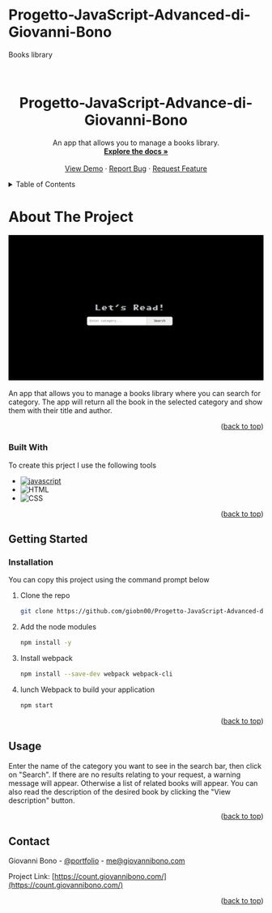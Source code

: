 # Progetto-JavaScript-Advanced-di-Giovanni-Bono
Books library 
<a name="readme-top"></a>

<!-- PROJECT HEAD -->
<br />
  <h1 align="center">Progetto-JavaScript-Advance-di-Giovanni-Bono</h1>

  <p align="center">
    An app that  allows you to manage a books library.
    <br />
    <a href="https://github.com/giobn00/Progetto-JavaScript-Advanced-di-Giovanni-Bono"><strong>Explore the docs »</strong></a>
    <br />
    <br />
    <a href="https://textbook.giovannibono.com/">View Demo</a>
    ·
    <a href="https://github.com/giobn00/Progetto-JavaScript-Advanced-di-Giovanni-Bono/issues">Report Bug</a>
    ·
    <a href="https://github.com/giobn00/Progetto-JavaScript-Advanced-di-Giovanni-Bono/issues">Request Feature</a>
  </p>
</div>

<!-- Table of Contents -->
<details>
  <summary>Table of Contents</summary>
  <ol>
    <li>
      <a href="#about-the-project">About The Project</a>
      <ul>
        <li><a href="#built-with">Built With</a></li>
      </ul>
    </li>
    <li>
      <a href="#getting-started">Getting Started</a>
      <ul>
        <li><a href="#installation">installation</a></li>
      </ul>
    </li>
    <li><a href="#usage">Usage</a></li>
    <li><a href="#contact">Contact</a></li>
  </ol>
</details>

<!-- ABOUT THE PROJECT -->
  # About The Project
<div align="center">
  <img src="assets/img/Home_img.png" alt="Logo">
</div>

An app that  allows you to manage a books library where you can search for category.
The app will return  all the book in the selected category and show them with their title and author.

<p align="right">(<a href="#readme-top">back to top</a>)</p>

### Built With

To create this prject I use the following tools

* [![javascript][javascript.com]][javascript-url]
* ![HTML][HTML.com]
* ![CSS][CSS.com]



<p align="right">(<a href="#readme-top">back to top</a>)</p>

## Getting Started
### Installation

You can copy this project using the command prompt below

1. Clone the repo
   ```sh
   git clone https://github.com/giobn00/Progetto-JavaScript-Advanced-di-Giovanni-Bono.git
   ```
2. Add the node modules
   ```sh
   npm install -y
   ```
3. Install webpack 
   ```sh
   npm install --save-dev webpack webpack-cli
   ```
4. lunch Webpack to build  your application
   ```sh
   npm start
   ```

<p align="right">(<a href="#readme-top">back to top</a>)</p>

## Usage

Enter the name of the category you want to see in the search bar, then click on "Search". If there are no results relating to your request, a warning message will appear. Otherwise a list of related books will appear. You can also read the description of the desired book by clicking the "View description" button.

<p align="right">(<a href="#readme-top">back to top</a>)</p>

## Contact

Giovanni Bono - [@portfolio](https://developer.giovannibono.com/) - me@giovannibono.com

Project Link: [https://count.giovannibono.com/](https://count.giovannibono.com/)

<p align="right">(<a href="#readme-top">back to top</a>)</p>




[javascript-url]: https://javascript.com
[javascript.com]: https://img.shields.io/badge/JavaScript-323330?style=for-the-badge&logo=javascript&logoColor=F7DF1E
[HTML.com]: https://img.shields.io/badge/HTML5-E34F26?style=for-the-badge&logo=html5&logoColor=white
[CSS.com]:https://img.shields.io/badge/CSS3-1572B6?style=for-the-badge&logo=css3&logoColor=white